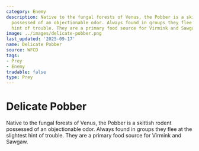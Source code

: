 ```yaml
---
category: Enemy
description: Native to the fungal forests of Venus, the Pobber is a skittish rodent
  possessed of an objectionable odor. Always found in groups they flee at the slightest
  hint of trouble. They are a primary food source for Virmink and Sawgaw.
image: ../images/delicate-pobber.png
last_updated: '2025-09-17'
name: Delicate Pobber
source: WFCD
tags:
- Prey
- Enemy
tradable: false
type: Prey
---
```


# Delicate Pobber

Native to the fungal forests of Venus, the Pobber is a skittish rodent possessed of an objectionable odor. Always found in groups they flee at the slightest hint of trouble. They are a primary food source for Virmink and Sawgaw.

